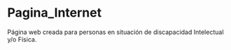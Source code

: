 # Pagina_Internet
Página web creada para personas en situación de discapacidad Intelectual y/o Física.

